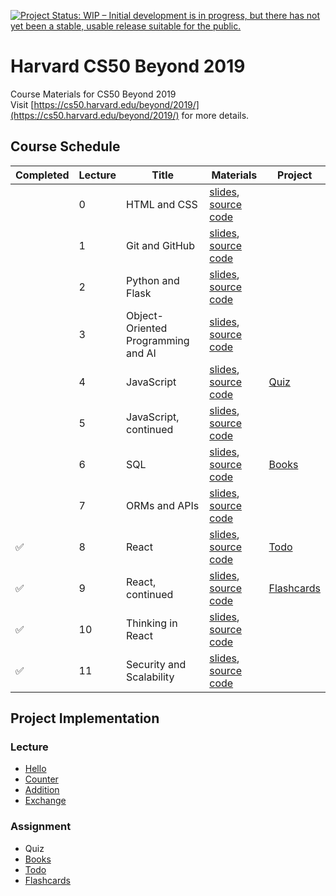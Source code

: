 [![Project Status: WIP – Initial development is in progress, but there has not yet been a stable, usable release suitable for the public.](https://www.repostatus.org/badges/latest/wip.svg)](https://www.repostatus.org/#wip)

# Harvard CS50 Beyond 2019

Course Materials for CS50 Beyond 2019  
Visit [https://cs50.harvard.edu/beyond/2019/](https://cs50.harvard.edu/beyond/2019/) for more details.

## Course Schedule

| Completed          | Lecture | Title                              | Materials                                                                                                                                         | Project                                           |
|--------------------|---------|------------------------------------|---------------------------------------------------------------------------------------------------------------------------------------------------|---------------------------------------------------|
|                    | 0       | HTML and CSS                       | [slides](/lecture%20slides/0-html_and_css.pdf), [source code](lecture%20source%20code/0-html_and_css/)                                            |                                                   |
|                    | 1       | Git and GitHub                     | [slides](lecture%20slides/1-git_and_github.pdf), [source code](lecture%20source%20code/../lecture%20source%20code/1-git_and_github/)              |                                                   |
|                    | 2       | Python and Flask                   | [slides](lecture%20slides/2-python_and_flask.pdf), [source code](lecture%20source%20code/2-python_and_flask/)                                     |                                                   |
|                    | 3       | Object-Oriented Programming and AI | [slides](lecture%20slides/3-object-oriented_programming_and_ai.pdf), [source code](lecture%20source%20code/3-object-oriented_programming_and_ai/) |                                                   |
|                    | 4       | JavaScript                         | [slides](lecture%20slides/4-javascript.pdf), [source code](lecture%20source%20code/4-javascript/)                                                 | [Quiz](project%20source%20code/quiz/)             |
|                    | 5       | JavaScript, continued              | [slides](lecture%20slides/5-javascript_continued.pdf), [source code](lecture%20source%20code/5-javascript_continued/)                             |                                                   |
|                    | 6       | SQL                                | [slides](lecture%20slides/6-sql.pdf), [source code](lecture%20source%20code/6-sql/)                                                               | [Books](project%20source%20code/books/)           |
|                    | 7       | ORMs and APIs                      | [slides](lecture%20slides/7-orms_and_apis.pdf), [source code](lecture%20source%20code/7-orms_and_apis/)                                           |                                                   |
| :white_check_mark: | 8       | React                              | [slides](lecture%20slides/8-react.pdf), [source code](lecture%20source%20code/8-react/)                                                           | [Todo](project%20source%20code/todo/)             |
| :white_check_mark: | 9       | React, continued                   | [slides](lecture%20slides/9-react_continued.pdf), [source code](lecture%20source%20code/9-react_continued/)                                       | [Flashcards](project%20source%20code/flashcards/) |
| :white_check_mark: | 10      | Thinking in React                  | [slides](lecture%20slides/10-thinking_in_react.pdf), [source code](lecture%20source%20code/10-thinking_in_react/)                                |                                                   |
| :white_check_mark: | 11      | Security and Scalability           | [slides](lecture%20slides/11-security_and_scalability.pdf), [source code](lecture%20source%20code/11-security_and_scalability/)                                |                                                   |

## Project Implementation

### Lecture

- [Hello](project%20implementations/hello/)
- [Counter](project%20implementations/counter/)
- [Addition](project%20implementations/addition/)
- [Exchange](project%20implementations/exchange/)

### Assignment

- Quiz
- [Books](project%20implementations/books/)
- [Todo](project%20implementations/todo/)
- [Flashcards](project%20implementations/flashcards/)
